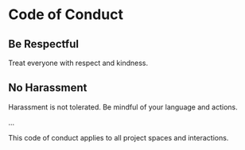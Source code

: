 # Code of Conduct

## Be Respectful

Treat everyone with respect and kindness.

## No Harassment

Harassment is not tolerated. Be mindful of your language and actions.

...

This code of conduct applies to all project spaces and interactions.


